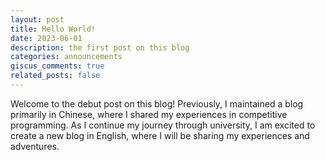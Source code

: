 ```yaml
---
layout: post
title: Hello World!
date: 2023-06-01
description: the first post on this blog
categories: announcements
giscus_comments: true
related_posts: false
---
```


Welcome to the debut post on this blog! Previously, I maintained a blog primarily in Chinese, where I shared my experiences in competitive programming. As I continue my journey through university, I am excited to create a new blog in English, where I will be sharing my experiences and adventures.
